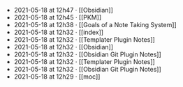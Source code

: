 - 2021-05-18 at 12h47 · [[Obsidian]]
- 2021-05-18 at 12h45 · [[PKM]]
- 2021-05-18 at 12h38 · [[Goals of a Note Taking System]]
- 2021-05-18 at 12h32 · [[index]]
- 2021-05-18 at 12h32 · [[Templater Plugin Notes]]
- 2021-05-18 at 12h32 · [[Obsidian]]
- 2021-05-18 at 12h32 · [[Obsidian Git Plugin Notes]]
- 2021-05-18 at 12h32 · [[Templater Plugin Notes]]
- 2021-05-18 at 12h32 · [[Obsidian Git Plugin Notes]]
- 2021-05-18 at 12h29 · [[moc]]
